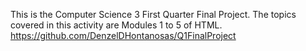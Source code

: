 This is the Computer Science 3 First Quarter Final Project. 
The topics covered in this activity are Modules 1 to 5 of HTML.
https://github.com/DenzelDHontanosas/Q1FinalProject
